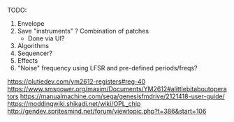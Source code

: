 TODO:
1. Envelope
1. Save "instruments" ? Combination of patches
    - Done via UI?
1. Algorithms
1. Sequencer?
1. Effects
1. "Noise" frequency using LFSR and pre-defined periods/freqs?

https://plutiedev.com/ym2612-registers#reg-40
https://www.smspower.org/maxim/Documents/YM2612#alittlebitaboutoperators
https://manualmachine.com/sega/genesisfmdrive/2121418-user-guide/
https://moddingwiki.shikadi.net/wiki/OPL_chip
http://gendev.spritesmind.net/forum/viewtopic.php?t=386&start=106